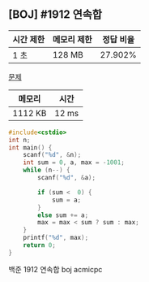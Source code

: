 ## [BOJ] #1912 연속합

| 시간 제한 | 메모리 제한 | 정답 비율 |
| --------- | ----------- | --------- |
| 1 초      | 128 MB      | 27.902%   |

[문제](https://www.acmicpc.net/problem/1912)





| 메모리  | 시간  |
| ------- | ----- |
| 1112 KB | 12 ms |

```c++
#include<cstdio>
int n;
int main() {
	scanf("%d", &n);
	int sum = 0, a, max = -1001;
	while (n--) {
		scanf("%d", &a);

		if (sum <  0) {
			sum = a;
		}
		else sum += a;
		max = max < sum ? sum : max;
	}
	printf("%d", max);
	return 0;
}
```





백준 1912 연속합 boj acmicpc


